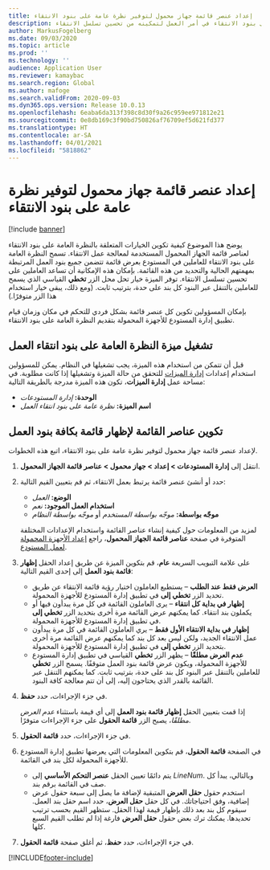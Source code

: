 ```yaml
---
title: إعداد عنصر قائمة جهاز محمول لتوفير نظرة عامة على بنود الانتقاء
description: يوضح هذا الموضوع كيف يمكن التحديد وقت ظهور قائمة تتضمن جميع بنود العمل للعاملين في المستودع الذين يقومون بمعالجة عمل المستودع على جهاز محمول. قد تكون هذه الإمكانية مفيدة للعاملين في المستودع الذين يحتاجون في أغلب الأحيان إلى نظرة عامة على بنود الانتقاء في أمر العمل لتمكينه من تحسين تسلسل الانتقاء.
author: MarkusFogelberg
ms.date: 09/03/2020
ms.topic: article
ms.prod: ''
ms.technology: ''
audience: Application User
ms.reviewer: kamaybac
ms.search.region: Global
ms.author: mafoge
ms.search.validFrom: 2020-09-03
ms.dyn365.ops.version: Release 10.0.13
ms.openlocfilehash: 6eaba6da313f398c8d30f9a26c959ee971812e21
ms.sourcegitcommit: 0e8db169c3f90bd750826af76709ef5d621fd377
ms.translationtype: HT
ms.contentlocale: ar-SA
ms.lasthandoff: 04/01/2021
ms.locfileid: "5818862"
---
```

# <a name="set-up-a-mobile-device-menu-item-to-provide-a-pick-line-overview"></a>إعداد عنصر قائمة جهاز محمول لتوفير نظرة عامة على بنود الانتقاء

[!include [banner](../includes/banner.md)]

يوضح هذا الموضوع كيفية تكوين الخيارات المتعلقة بالنظرة العامة على بنود الانتقاء لعناصر قائمة الجهاز المحمول المستخدمة لمعالجة عمل الانتقاء. تسمح النظرة العامة على بنود الانتقاء للعاملين في المستودع بعرض قائمة تتضمن جميع بنود العمل المرتبطة بمهمتهم الحالية والتحديد من هذه القائمة. بإمكان هذه الإمكانية أن تساعد العاملين على تحسين تسلسل الانتقاء. توفر الميزة خيار تحل محل الزر **تخطي** القياسي الذي يسمح للعاملين بالتنقل عبر البنود كل بند على حدة، بترتيب ثابت. (ومع ذلك، يبقى خيار استخدام هذا الزر متوفرًا.)

بإمكان المسؤولين تكوين كل عنصر قائمة بشكل فردي للتحكم في مكان وزمان قيام تطبيق إدارة المستودع للأجهزة المحمولة بتقديم النظرة العامة على بنود الانتقاء.

## <a name="turn-on-the-work-pick-line-overview-feature"></a>تشغيل ميزة النظرة العامة على بنود انتقاء العمل

قبل أن تتمكن من استخدام هذه الميزة، يجب تشغيلها في النظام. يمكن للمسؤولين استخدام إعدادات [إدارة الميزات](../../fin-ops-core/fin-ops/get-started/feature-management/feature-management-overview.md) للتحقق من حالة الميزة وتشغيلها إذا كانت مطلوبة. في مساحة عمل **إدارة الميزات**، تكون هذه الميزة مدرجة بالطريقة التالية:

- **الوحدة:** _إدارة المستودعات_
- **اسم الميزة:** _نظرة عامة على بنود انتقاء العمل_

## <a name="configure-menu-items-to-show-a-list-of-all-work-lines"></a>تكوين عناصر القائمة لإظهار قائمة بكافة بنود العمل

لإعداد عنصر قائمة جهاز محمول لتوفير نظرة عامة على بنود الانتقاء، اتبع هذه الخطوات.

1. انتقل إلى **إدارة المستودعات \> إعداد \> جهاز محمول \> عناصر قائمة الجهاز المحمول**.
1. حدد أو أنشئ عنصر قائمة يرتبط بعمل الانتقاء، ثم قم بتعيين القيم التالية:

    - **الوضع:** *العمل*
    - **استخدام العمل الموجود:** *نعم*
    - **موجّه بواسطة:** *موجّه بواسطة المستخدم* أو *موجّه بواسطة النظام*

    لمزيد من المعلومات حول كيفية إنشاء عناصر القائمة واستخدام الإعدادات المختلفة المتوفرة في صفحة **عناصر قائمة الجهاز المحمول**، راجع [إعداد الأجهزة المحمولة لعمل المستودع](configure-mobile-devices-warehouse.md).

1. على علامة التبويب السريعة **عام**، قم بتكوين الميزة عن طريق إعداد الحقل **إظهار قائمة بنود العمل** إلى إحدى القيم التالية:

    - **العرض فقط عند الطلب** – يستطيع العاملون اختيار رؤية قائمة الانتقاء عن طريق تحديد الزر  **تخطي إلى** في تطبيق إدارة المستودع للأجهزة المحمولة.
    - **إظهار في بداية كل انتقاء** – يرى العاملون القائمة في كل مرة يبدأون فيها أو يكملون بند انتقاء. كما يمكنهم عرض القائمة مرة أخرى بتحديد الزر **تخطي إلى** في تطبيق إدارة المستودع للأجهزة المحمولة.
    - **إظهار في بداية الانتقاء الأول فقط** – يري العاملون القائمة في كل مرة يبدأون عمل الانتقاء الجديد، ولكن ليس بعد كل بند كما يمكنهم عرض القائمة مرة أخرى بتحديد الزر **تخطي إلى** في تطبيق إدارة المستودع للأجهزة المحمولة.
    - **عدم العرض مطلقًا** – يظهر الزر **تخطي** القياسي في تطبيق إدارة المستودع للأجهزة المحمولة، ويكون عرض قائمة بنود العمل متوقفًا. يسمح الزر **تخطي** للعاملين بالتنقل عبر البنود كل بند على حدة، بترتيب ثابت.‬ كما يمكنهم التنقل عبر القائمة بالقدر الذي يحتاجون إليه، إلى أن تتم معالجة كافة البنود.

1. في جزء الإجراءات، حدد **حفظ**.

    إذا قمت بتعيين الحقل **إظهار قائمة بنود العمل** إلى أي قيمة  باستثناء *عدم العرض مطلقًا*، يصبح الزر **قائمة الحقول** على جزء الإجراءات متوفرًا.

1. في جزء الإجراءات، حدد **قائمة الحقول**.
1. في الصفحة **قائمة الحقول**، قم بتكوين المعلومات التي يعرضها تطبيق إدارة المستودع للأجهزة المحمولة لكل بند في القائمة.

    - يتم دائمًا تعيين الحقل **عنصر التحكم الأساسي** إلى *LineNum*. وبالتالي، يبدأ كل صف في القائمة برقم بند.
    - استخدم حقول **حقل العرض** المتبقية لإضافة ما يصل إلى سبعة حقول عرض إضافية، وفق احتياجاتك. في كل حقل **حقل العرض**، حدد اسم حقل بند العمل. سيقوم كل بند بعد ذلك بإظهار قيمة لهذا الحقل. ستظهر القيم بحسب ترتيب تحديدها. يمكنك ترك بعض حقول **حقل العرض** فارغة إذا لم تطلب القيم السبع كلها.

1. في جزء الإجراءات، حدد **حفظ**، ثم أغلق صفحة **قائمة الحقول**.


[!INCLUDE[footer-include](../../includes/footer-banner.md)]
